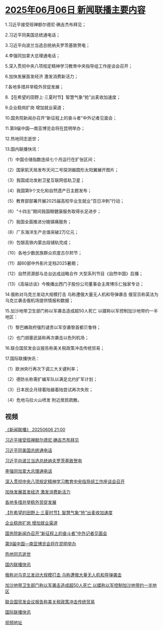 # [2025年06月06日 新闻联播主要内容](https://tv.cctv.com/lm/xwlb/day/20250606.shtml)

1.习近平接受班禅额尔德尼·确吉杰布拜见；

2.习近平同美国总统通电话；

3.习近平向波兰当选总统纳夫罗茨基致贺电；

4.李强同加拿大总理通电话；

5.深入贯彻中央八项规定精神学习教育中央指导组工作座谈会召开；

6.加快发展首发经济 激发消费新活力；

7.各地多措并举稳外贸促发展；

8.【在希望的田野上·三夏时节】智慧气象“抢”出麦收加速度；

9.企业稳岗扩岗 增加就业渠道；

10.国务院新闻办召开“新征程上的奋斗者”中外记者见面会；

11.第9届中国—南亚博览会将在昆明举办；

12.热地同志逝世；

13.国内联播快讯：

（1）中国仓储指数连续七个月运行在扩张区间；

（2）国家航天局发布天问二号探测器圆形太阳翼展开图片；

（3）我国成功发射卫星互联网低轨卫星；

（4）我国第9个文化和自然遗产日主题发布；

（5）教育部部署开展2025届高校毕业生就业“百日冲刺”行动；

（6）“十四五”期间我国眼健康服务取得长足进步；

（7）我国全面推进分娩镇痛服务；

（8）广东海洋生产总值突破2万亿元；

（9）包银高铁内蒙古段铺轨完成；

（10）各地少数民族群众欢度古尔邦节；

（11）超60部中外影片定档2025暑期；

（12）自然资源部与总台达成战略合作 大型系列节目《自然中国》启播；

（13）《高端访谈》今晚播出西门子股份公司董事会主席博乐仁独家专访；

14.俄称对乌克兰发动大规模打击 乌称遭俄大量无人机和导弹袭击 俄官员称英法为乌克兰袭击俄机场提供情报和数据；

15.加沙地带卫生部门称以军袭击造成超50人死亡 以媒称以军控制加沙地带约一半地区：

（1）黎巴嫩政府强烈谴责以军空袭黎首都贝鲁特；

（2）也门胡塞武装称再次袭击以色列机场；

16.联合国贸发会议报告称美关税政策冲击传统贸易；

17.国际联播快讯：

（1）欧洲央行再次下调三大关键利率；

（2）德防长称需扩编军队以满足北约扩军计划；

（3）日本民企月球着陆器着陆尝试再次失败；

（4）危地马拉火山喷发 附近居民疏散。

## 视频

[《新闻联播》 20250606 21:00](https://tv.cctv.com/2025/06/06/VIDErJWM8GkaenE9Fe5fwqFy250606.shtml)

[习近平接受班禅额尔德尼·确吉杰布拜见](https://tv.cctv.com/2025/06/06/VIDE1rsbWnHQcMWHrAtq3FSe250606.shtml)

[习近平同美国总统通电话](https://tv.cctv.com/2025/06/06/VIDEzO0AeWe9CNQO8sbFh833250606.shtml)

[习近平向波兰当选总统纳夫罗茨基致贺电](https://tv.cctv.com/2025/06/06/VIDEHEu2OpDHlXFbLI6BHgoz250606.shtml)

[李强同加拿大总理通电话](https://tv.cctv.com/2025/06/06/VIDExDRQnpaTJOp8O36tTIeS250606.shtml)

[深入贯彻中央八项规定精神学习教育中央指导组工作座谈会召开](https://tv.cctv.com/2025/06/06/VIDERUpGBV22FjVwhEQ3EpZt250606.shtml)

[加快发展首发经济 激发消费新活力](https://tv.cctv.com/2025/06/06/VIDEvDUiCr53Q5nGkSUpKJpH250606.shtml)

[各地多措并举稳外贸促发展](https://tv.cctv.com/2025/06/06/VIDEQSo5iCG6pJjBN3uPqeUE250606.shtml)

[【在希望的田野上·三夏时节】智慧气象“抢”出麦收加速度](https://tv.cctv.com/2025/06/06/VIDEQt2VVDSq1SpiTgp8lwA4250606.shtml)

[企业稳岗扩岗 增加就业渠道](https://tv.cctv.com/2025/06/06/VIDEh68wvWrjXfZpkrLeU6LK250606.shtml)

[国务院新闻办召开“新征程上的奋斗者”中外记者见面会](https://tv.cctv.com/2025/06/06/VIDEGnP56yFYfauf5E2cZ0By250606.shtml)

[第9届中国—南亚博览会将在昆明举办](https://tv.cctv.com/2025/06/06/VIDEozgZVGj7miSBVCsspjKA250606.shtml)

[热地同志逝世](https://tv.cctv.com/2025/06/06/VIDEOUws3ySaViY2kdvDQPDE250606.shtml)

[国内联播快讯](https://tv.cctv.com/2025/06/06/VIDED2d3wo9spNJefGX77Rk6250606.shtml)

[俄称对乌克兰发动大规模打击 乌称遭俄大量无人机和导弹袭击](https://tv.cctv.com/2025/06/06/VIDE8iUarJAgCi9iW1NCu96y250606.shtml)

[加沙地带卫生部门称以军袭击造成超50人死亡 以媒称以军控制加沙地带约一半地区](https://tv.cctv.com/2025/06/06/VIDEcUd7496cOWDzGZRae00p250606.shtml)

[联合国贸发会议报告称美关税政策冲击传统贸易](https://tv.cctv.com/2025/06/06/VIDEYnGNzwfaVmVRGsqXUGG9250606.shtml)

[国际联播快讯](https://tv.cctv.com/2025/06/06/VIDEe2dNpJBKwsNvopP1OKDM250606.shtml)

[视频地址](https://tv.cctv.com/lm/xwlb/day/20250606.shtml) 

